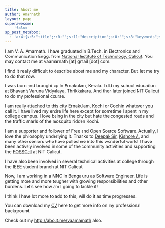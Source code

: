 ```yaml
---
title: About me
author: Amarnath
layout: page
superawesome:
  - 'false'
sp_post_metabox:
  - 'a:4:{s:5:"title";s:0:"";s:11:"description";s:0:"";s:8:"keywords";s:0:"";s:7:"noindex";s:0:"";}'
---
```

<p id="top" />
I am V. A. Amarnath. I have graduated in B.Tech. in Electronics and Communication Engg. from 
<a title="NITC" href="http://nitc.ac.in" target="_blank">National Institute of Technology, Calicut</a>. You may contact me at vaamarnath [at] gmail [dot] com.</p> 

I find it really difficult to describe about me and my character. But, let me try to do that now.
</p>

I was born and brought up in Ernakulam, Kerala. I did my school education at Bhavan&#8217;s Varuna Vidyalaya, Thrikkakara. And then later joined NIT Calicut to do my professional course.

I am really attached to this city Ernakulam, Kochi or Cochin whatever you call it. I have lived my entire life here except for sometime I spent in my college campus. I love being in the city but hate the congested roads and the traffic snarls of the mosquito ridden Kochi.

I am a supporter and follower of Free and Open Source Software. Actually, I love the philosophy underlying it. Thanks to <a title="Deepak Sir's Blog" href="http://deepakwrites.blogspot.com/" target="_blank">Deepak Sir</a>, <a title="Kishore's Blog" href="http://kishoreathrasseri.wordpress.com/" target="_blank">Kishore A.</a> and many other seniors who have pulled me into this wonderful world. I have been actively involved in some of the community activities and supporting the <a href="http://fosscell.nitc.ac.in/wiki/index.php/Main_Page" target="_blank">FOSSCell</a> at NIT Calicut.

I have also been involved in several technical activities at college through the IEEE student branch at NIT Calicut.

Now, I am working in a MNC in Bengaluru as Software Engineer. Life is getting more and more tougher with growing responsibilities and other burdens. Let&#8217;s see how am I going to tackle it!

I think I have lot more to add to this, will do it as time progresses.

You can download my [CV][1] here to get more info on my professional background.

Check out my <a title="http://about.me/vaamarnath" href="http://about.me/vaamarnath" target="_blank">http://about.me/vaamarnath</a> also.

 [1]: https://cdn.rawgit.com/vaamarnath/vaamarnath.github.io/master/content/uploads/2010/07/short.pdf
